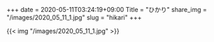 +++
date  = 2020-05-11T03:24:19+09:00
Title = "ひかり"
share_img = "/images/2020_05_11_1.jpg"
slug = "hikari"
+++

{{< img "/images/2020_05_11_1.jpg" >}}